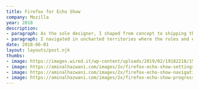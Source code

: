 ```yaml
---
title: Firefox for Echo Show
company: Mozilla
year: 2018
description:
- paragraph: As the sole designer, I shaped from concept to shipping the first-ever voice-controlled Firefox Browser. Available on Amazon smart displays, it’s used by 800K+ users.
- paragraph: I navigated in uncharted territories where the rules and engagements weren’t established yet. I set the vision for the user experience and partnered with researchers, product managers, and engineers to champion customer needs. Finally, I created detailed interactive prototypes demonstrating flows, interactions, and animations.
date: 2018-06-01
layout: layouts/post.njk
thumbs:
- image: https://images.wired.it/wp-content/uploads/2019/02/19182218/1550593336_Amazon-Echo-Show-3.jpg
- image: https://aminalhazwani.com/images/2x/firefox-echo-show-settings.webp
- image: https://aminalhazwani.com/images/2x/firefox-echo-show-navigation.webp
- image: https://aminalhazwani.com/images/2x/firefox-echo-show-progress-bar.webp
---
```

